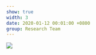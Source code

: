 ```yaml
---
show: true
width: 3
date: 2020-01-12 00:01:00 +0800
group: Research Team
---
```

<div>
<a href="https://unsplash.com/photos/russian-blue-cat-standing-near-ceramic-vase-with-artificial-flowers-Vv45XEMJWZk" target="_blank">
    <img class="lazy w-100 rounded" src="{{ '/assets/images/team/prez.JPG' | relative_url }}">
</a>
</div>
